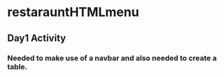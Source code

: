 # restarauntHTMLmenu

## Day1 Activity

### Needed to make use of a navbar and also needed to create a table.
